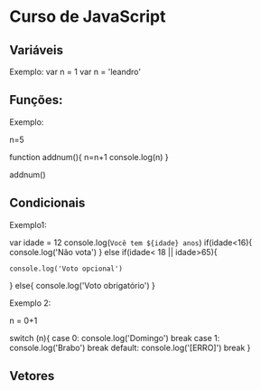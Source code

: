 # Curso de JavaScript
## Variáveis 

Exemplo:
var n = 1
var n = 'leandro'

## Funções:

Exemplo:

n=5

function addnum(){
n=n+1
console.log(n)
}

addnum()

## Condicionais

Exemplo1:

var idade = 12
console.log(`Você tem ${idade} anos`)
if(idade<16){
    console.log('Não vota')
} else if(idade< 18 || idade>65){
    
    console.log('Voto opcional')
    
} else{
    console.log('Voto obrigatório')
}

Exemplo 2:

n = 0+1

switch (n){
    case 0:
       console.log('Domingo')
       break
    case 1:
        console.log('Brabo')
        break
    default:
        console.log('[ERRO]')
        break
}
## Vetores
